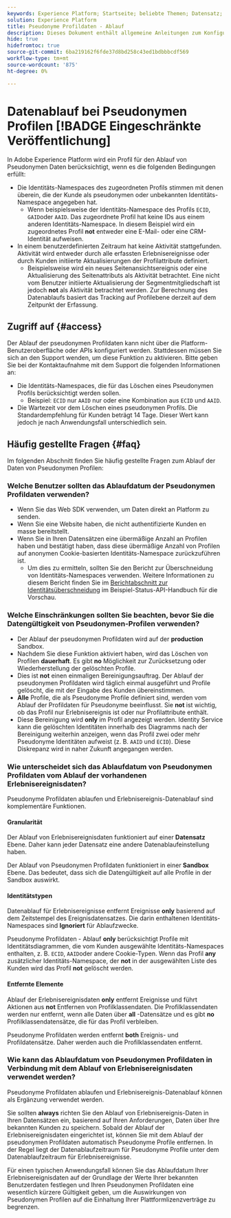 ```yaml
---
keywords: Experience Platform; Startseite; beliebte Themen; Datensatz; Datensatz; Live-Zeit; ttl; Time-to-Live; pseudonyme; pseudonyme Profile; Datenablauf; Ablauf;
solution: Experience Platform
title: Pseudonyme Profildaten - Ablauf
description: Dieses Dokument enthält allgemeine Anleitungen zum Konfigurieren des Datenablaufs für Pseudonyme Profile in Adobe Experience Platform.
hide: true
hidefromtoc: true
source-git-commit: 6ba219162f6fde37d8bd258c43ed1bdbbbcdf569
workflow-type: tm+mt
source-wordcount: '875'
ht-degree: 0%

---
```



# Datenablauf bei Pseudonymen Profilen [!BADGE Eingeschränkte Veröffentlichung]

In Adobe Experience Platform wird ein Profil für den Ablauf von Pseudonymen Daten berücksichtigt, wenn es die folgenden Bedingungen erfüllt:

- Die Identitäts-Namespaces des zugeordneten Profils stimmen mit denen überein, die der Kunde als pseudonymen oder unbekannten Identitäts-Namespace angegeben hat.
   - Wenn beispielsweise der Identitäts-Namespace des Profils `ECID`, `GAID`oder `AAID`. Das zugeordnete Profil hat keine IDs aus einem anderen Identitäts-Namespace. In diesem Beispiel wird ein zugeordnetes Profil **not** entweder eine E-Mail- oder eine CRM-Identität aufweisen.
- In einem benutzerdefinierten Zeitraum hat keine Aktivität stattgefunden. Aktivität wird entweder durch alle erfassten Erlebnisereignisse oder durch Kunden initiierte Aktualisierungen der Profilattribute definiert.
   - Beispielsweise wird ein neues Seitenansichtsereignis oder eine Aktualisierung des Seitenattributs als Aktivität betrachtet. Eine nicht vom Benutzer initiierte Aktualisierung der Segmentmitgliedschaft ist jedoch **not** als Aktivität betrachtet werden. Zur Berechnung des Datenablaufs basiert das Tracking auf Profilebene derzeit auf dem Zeitpunkt der Erfassung.

## Zugriff auf {#access}

Der Ablauf der pseudonymen Profildaten kann nicht über die Platform-Benutzeroberfläche oder APIs konfiguriert werden. Stattdessen müssen Sie sich an den Support wenden, um diese Funktion zu aktivieren. Bitte geben Sie bei der Kontaktaufnahme mit dem Support die folgenden Informationen an:

- Die Identitäts-Namespaces, die für das Löschen eines Pseudonymen Profils berücksichtigt werden sollen.
   - Beispiel: `ECID` nur `AAID` nur oder eine Kombination aus `ECID` und `AAID`.
- Die Wartezeit vor dem Löschen eines pseudonymen Profils. Die Standardempfehlung für Kunden beträgt 14 Tage. Dieser Wert kann jedoch je nach Anwendungsfall unterschiedlich sein.

## Häufig gestellte Fragen {#faq}

Im folgenden Abschnitt finden Sie häufig gestellte Fragen zum Ablauf der Daten von Pseudonymen Profilen:

### Welche Benutzer sollten das Ablaufdatum der Pseudonymen Profildaten verwenden?

- Wenn Sie das Web SDK verwenden, um Daten direkt an Platform zu senden.
- Wenn Sie eine Website haben, die nicht authentifizierte Kunden en masse bereitstellt.
- Wenn Sie in Ihren Datensätzen eine übermäßige Anzahl an Profilen haben und bestätigt haben, dass diese übermäßige Anzahl von Profilen auf anonymen Cookie-basierten Identitäts-Namespace zurückzuführen ist.
   - Um dies zu ermitteln, sollten Sie den Bericht zur Überschneidung von Identitäts-Namespaces verwenden. Weitere Informationen zu diesem Bericht finden Sie im [Berichtabschnitt zur Identitätsüberschneidung](./api/preview-sample-status.md#identity-overlap-report) im Beispiel-Status-API-Handbuch für die Vorschau.

### Welche Einschränkungen sollten Sie beachten, bevor Sie die Datengültigkeit von Pseudonymen-Profilen verwenden?

- Der Ablauf der pseudonymen Profildaten wird auf der **production** Sandbox.
- Nachdem Sie diese Funktion aktiviert haben, wird das Löschen von Profilen **dauerhaft**. Es gibt **no** Möglichkeit zur Zurücksetzung oder Wiederherstellung der gelöschten Profile.
- Dies ist **not** einen einmaligen Bereinigungsauftrag. Der Ablauf der pseudonymen Profildaten wird täglich einmal ausgeführt und Profile gelöscht, die mit der Eingabe des Kunden übereinstimmen.
- **Alle** Profile, die als Pseudonyme Profile definiert sind, werden vom Ablauf der Profildaten für Pseudonyme beeinflusst. Sie **not** ist wichtig, ob das Profil nur Erlebnisereignis ist oder nur Profilattribute enthält.
- Diese Bereinigung wird **only** im Profil angezeigt werden. Identity Service kann die gelöschten Identitäten innerhalb des Diagramms nach der Bereinigung weiterhin anzeigen, wenn das Profil zwei oder mehr Pseudonyme Identitäten aufweist (z. B. `AAID` und `ECID`). Diese Diskrepanz wird in naher Zukunft angegangen werden.

### Wie unterscheidet sich das Ablaufdatum von Pseudonymen Profildaten vom Ablauf der vorhandenen Erlebnisereignisdaten?

Pseudonyme Profildaten ablaufen und Erlebnisereignis-Datenablauf sind komplementäre Funktionen.

#### Granularität

Der Ablauf von Erlebnisereignisdaten funktioniert auf einer **Datensatz** Ebene. Daher kann jeder Datensatz eine andere Datenablaufeinstellung haben.

Der Ablauf von Pseudonymen Profildaten funktioniert in einer **Sandbox** Ebene. Das bedeutet, dass sich die Datengültigkeit auf alle Profile in der Sandbox auswirkt.

#### Identitätstypen

Datenablauf für Erlebnisereignisse entfernt Ereignisse **only** basierend auf dem Zeitstempel des Ereignisdatensatzes. Die darin enthaltenen Identitäts-Namespaces sind **Ignoriert** für Ablaufzwecke.

Pseudonyme Profildaten - Ablauf **only** berücksichtigt Profile mit Identitätsdiagrammen, die vom Kunden ausgewählte Identitäts-Namespaces enthalten, z. B. `ECID`, `AAID`oder andere Cookie-Typen. Wenn das Profil **any** zusätzlicher Identitäts-Namespace, der **not** in der ausgewählten Liste des Kunden wird das Profil **not** gelöscht werden.

#### Entfernte Elemente

Ablauf der Erlebnisereignisdaten **only** entfernt Ereignisse und führt Aktionen aus **not** Entfernen von Profilklassendaten. Die Profilklassendaten werden nur entfernt, wenn alle Daten über **all** -Datensätze und es gibt **no** Profilklassendatensätze, die für das Profil verbleiben.

Pseudonyme Profildaten werden entfernt **both** Ereignis- und Profildatensätze. Daher werden auch die Profilklassendaten entfernt.

### Wie kann das Ablaufdatum von Pseudonymen Profildaten in Verbindung mit dem Ablauf von Erlebnisereignisdaten verwendet werden?

Pseudonyme Profildaten ablaufen und Erlebnisereignis-Datenablauf können als Ergänzung verwendet werden.

Sie sollten **always** richten Sie den Ablauf von Erlebnisereignis-Daten in Ihren Datensätzen ein, basierend auf Ihren Anforderungen, Daten über Ihre bekannten Kunden zu speichern. Sobald der Ablauf der Erlebnisereignisdaten eingerichtet ist, können Sie mit dem Ablauf der pseudonymen Profildaten automatisch Pseudonyme Profile entfernen. In der Regel liegt der Datenablaufzeitraum für Pseudonyme Profile unter dem Datenablaufzeitraum für Erlebnisereignisse.

Für einen typischen Anwendungsfall können Sie das Ablaufdatum Ihrer Erlebnisereignisdaten auf der Grundlage der Werte Ihrer bekannten Benutzerdaten festlegen und Ihren Pseudonymen Profildaten eine wesentlich kürzere Gültigkeit geben, um die Auswirkungen von Pseudonymen Profilen auf die Einhaltung Ihrer Plattformlizenzverträge zu begrenzen.
